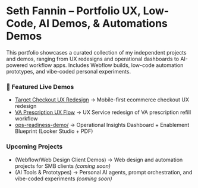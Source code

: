 # Seth Fannin – Portfolio  UX, Low-Code, AI Demos, & Automations Demos

This portfolio showcases a curated collection of my independent projects and demos, ranging from UX redesigns and operational dashboards to AI-powered workflow apps. Includes Webflow builds, low-code automation prototypes, and vibe-coded personal experiments.


### 🔗 Featured Live Demos
- [Target Checkout UX Redesign](https://target-mobile-checkout-ux-demo.netlify.app) → Mobile-first ecommerce checkout UX redesign  
- [VA Prescription UX Flow](https://va-ux-demo.netlify.app) →  UX Service redesign of VA prescription refill workflow
- [ops-readiness-demo/](./ops-readiness-demo) → Operational Insights Dashboard + Enablement Blueprint (Looker Studio + PDF)


### Upcoming Projects  
- (Webflow/Web Design Client Demos) → Web design and automation projects for SMB clients *(coming soon)*  
- (AI Tools & Prototypes) → Personal AI agents, prompt orchestration, and vibe-coded experiments *(coming soon)*  
